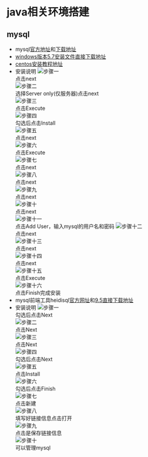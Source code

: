 # java相关环境搭建  
## mysql  
- mysql[官方地址](https://www.mysql.com/)和[下载地址](https://dev.mysql.com/downloads/mysql/)  
- [windows版本5.7安装文件直接下载地址](https://dev.mysql.com/get/Downloads/MySQLInstaller/mysql-installer-community-5.7.21.0.msi)  
- [centos安装教程地址](https://github.com/DarkKnightPaul/centos/blob/master/README.md#%E5%AE%89%E8%A3%85mysql)
- 安装说明
  ![步骤一](images/mysql01.jpg)  
  点击next  
  ![步骤二](images/mysql02.jpg)  
  选择Server only(仅服务器)点击next  
  ![步骤三](images/mysql03.jpg)  
  点击Execute  
  ![步骤四](images/mysql04.jpg)  
  勾选后点击Install  
  ![步骤五](images/mysql05.jpg)  
  点击next  
  ![步骤六](images/mysql06.jpg)  
  点击Execute  
  ![步骤七](images/mysql07.jpg)  
  点击next  
  ![步骤八](images/mysql08.jpg)  
  点击next  
  ![步骤九](images/mysql09.jpg)  
  点击next  
  ![步骤十](images/mysql10.jpg)  
  点击next  
  ![步骤十一](images/mysql11.jpg)  
  点击Add User，输入mysql的用户名和密码
  ![步骤十二](images/mysql12.jpg)  
  点击next  
  ![步骤十三](images/mysql13.jpg)  
  点击next  
  ![步骤十四](images/mysql14.jpg)  
  点击next  
  ![步骤十五](images/mysql15.jpg)  
  点击Execute  
  ![步骤十六](images/mysql16.jpg)  
  点击Finish完成安装  
- mysql前端工具heidisql[官方网址](https://www.heidisql.com/)和[9.5直接下载地址](https://www.heidisql.com/installers/HeidiSQL_9.5.0.5196_Setup.exe)  
- 安装说明
  ![步骤一](images/heidi01.jpg)  
  勾选后点击Next  
  ![步骤二](images/heidi02.jpg)  
  点击Next  
  ![步骤三](images/heidi03.jpg)  
  点击Next  
  ![步骤四](images/heidi04.jpg)  
  勾选后点击Next  
  ![步骤五](images/heidi05.jpg)  
  点击Install  
  ![步骤六](images/heidi06.jpg)  
  勾选后点击Finish  
  ![步骤七](images/heidi07.jpg)  
  点击新建  
  ![步骤八](images/heidi08.jpg)  
  填写好链接信息点击打开  
  ![步骤九](images/heidi09.jpg)  
  点击是保存链接信息  
  ![步骤十](images/heidi10.jpg)  
  可以管理mysql  